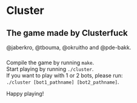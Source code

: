 # Cluster
## The game made by Clusterfuck
@jaberkro, @tbouma, @okruitho and @pde-bakk.

###
Compile the game by running `make`.<br>
Start playing by running `./cluster`.<br>
If you want to play with 1 or 2 bots, please run:<br>
`./cluster [bot1_pathname] [bot2_pathname]`.<br>

Happy playing!
